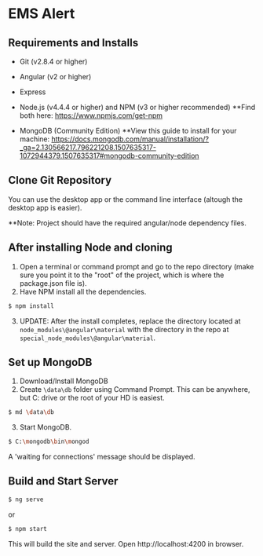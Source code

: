 # EMS Alert


## Requirements and Installs
- Git (v2.8.4 or higher)
- Angular (v2 or higher)
- Express

- Node.js (v4.4.4 or higher) and NPM (v3 or higher recommended)
**Find both here: https://www.npmjs.com/get-npm

- MongoDB (Community Edition)
**View this guide to install for your machine: https://docs.mongodb.com/manual/installation/?_ga=2.130566217.796221208.1507635317-1072944379.1507635317#mongodb-community-edition


## Clone Git Repository
You can use the desktop app or the command line interface (altough the desktop app is easier). 

**Note: Project should have the required angular/node dependency files. 


## After installing Node and cloning
1. Open a terminal or command prompt and go to the repo directory (make sure you point it to the "root" of the project, which is where the package.json file is).
2. Have NPM install all the dependencies.
```bash
$ npm install
```
3. UPDATE: After the install completes, replace the directory located at `node_modules\@angular\material` with the directory in the repo at `special_node_modules\@angular\material`.


## Set up MongoDB
1. Download/Install MongoDB
2. Create `\data\db` folder using Command Prompt.  This can be anywhere, but C: drive or the root of your HD is easiest.
```bash
$ md \data\db
```
3. Start MongoDB.
```bash
$ C:\mongodb\bin\mongod
```
A 'waiting for connections' message should be displayed.


## Build and Start Server
```bash
$ ng serve
```
or
```bash
$ npm start
```
This will build the site and server. Open http://localhost:4200 in browser.
